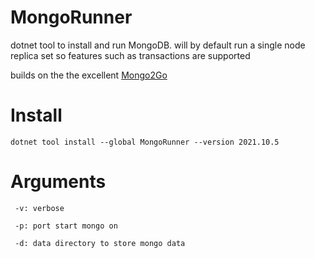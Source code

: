 # MongoRunner
dotnet tool to install and run MongoDB. will by default run a single node replica set so features such as transactions are supported

builds on the the excellent [Mongo2Go](https://github.com/Mongo2Go/Mongo2Go)

# Install

```
dotnet tool install --global MongoRunner --version 2021.10.5
```

# Arguments
```
 -v: verbose
 
 -p: port start mongo on
 
 -d: data directory to store mongo data
```

